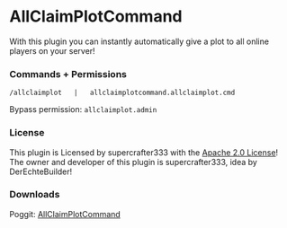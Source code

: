 # AllClaimPlotCommand
With this plugin you can instantly automatically give a plot to all online players on your server!

### Commands + Permissions
``/allclaimplot   |   allclaimplotcommand.allclaimplot.cmd``

Bypass permission: ``allclaimplot.admin``

### License
This plugin is Licensed by supercrafter333 with the [Apache 2.0 License](/LICENSE)! The owner and developer of this plugin is supercrafter333, idea by DerEchteBuilder!

### Downloads
Poggit: <a href="https://poggit.pmmp.io/ci/supercrafter333/AllClaimPlotCommand" target="_blank">AllClaimPlotCommand</a>
